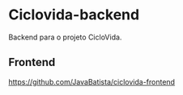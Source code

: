 # Ciclovida-backend

Backend para o projeto CicloVida.

## Frontend

https://github.com/JavaBatista/ciclovida-frontend
